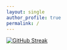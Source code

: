 ```yaml
---
layout: single
author_profile: true
permalink: /
---
```


[![GitHub Streak](https://githubstreakstats.herokuapp.com/?user=michdavidadams&theme=prussian)](https://git.io/streak-stats)